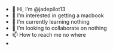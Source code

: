 - 👋 Hi, I’m @jadepilot13
- 👀 I’m interested in getting a macbook
- 🌱 I’m currently learning nothing
- 💞️ I’m looking to collaborate on nothing
- 📫 How to reach me no where
- 

<!---
jadepilot13/jadepilot13 is a ✨ special ✨ repository because its `README.md` (this file) appears on your GitHub profile.
You can click the Preview link to take a look at your changes.
--->
